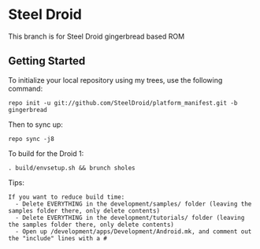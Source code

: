 Steel Droid
===========

This branch is for Steel Droid gingerbread based ROM


Getting Started
---------------
To initialize your local repository using my trees, use the following command:

    repo init -u git://github.com/SteelDroid/platform_manifest.git -b gingerbread

Then to sync up:

    repo sync -j8

To build for the Droid 1:

    . build/envsetup.sh && brunch sholes


Tips:

    If you want to reduce build time:
      - Delete EVERYTHING in the development/samples/ folder (leaving the samples folder there, only delete contents)
      - Delete EVERYTHING in the development/tutorials/ folder (leaving the samples folder there, only delete contents)
      - Open up /development/apps/Development/Android.mk, and comment out the "include" lines with a #
